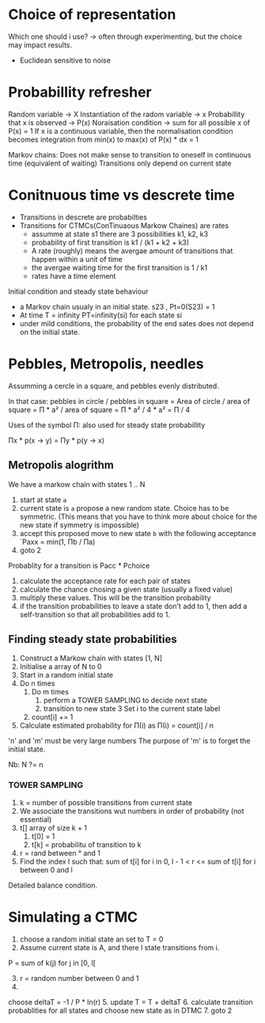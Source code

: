 # Choice of representation

Which one should i use?
-> often through experimenting, but the choice may impact results.

- Euclidean sensitive to noise

# Probabillity refresher

Random variable -> X
Instantiation of the radom variable -> x
Probabillity that x is observed -> P(x)
Noraisation condition -> sum for all possible x of P(x) = 1
If x is a continuous variable, then the normalisation condition becomes integration from min(x) to max(x) of P(x) * dx = 1

Markov chains:
Does not make sense to transition to oneself in continuous time (equivalent of waiting)
Transitions only depend on current state

# Conitnuous time vs descrete time

- Transitions in descrete are probabilties
- Transitions for CTMCs(ConTinuaous Markow Chaines) are rates
  - assumme at state s1 there are 3 possibilities k1, k2, k3
  - probability of first transition is k1 / (k1 + k2 + k3)
  - A rate (roughly) means the avergae amount of transitions that happen within a unit of time
  - the avergae waiting time for the first transition is 1 / k1
  - rates have a time element

Initial condition and steady state behaviour
- a Markov chain usualy in an initial state. s23 , Pt=0(S23) = 1
- At time T = infinity PT=infinity(si) for each state si
- under mild conditions, the probability of the end sates does not depend on the initial state.

# Pebbles, Metropolis, needles

Assumming a cercle in a square, and pebbles evenly distributed.

In that case:
pebbles in circle / pebbles in square
= Area of circle / area of square
= Π * a² / area of square
= Π * a² / 4 * a²
= Π / 4

Uses of the symbol Π: also used for steady state probabillity

Πx * p(x -> y) = Πy * p(y -> x)

## Metropolis alogrithm

We have a markow chain with states 1 .. N

1. start at state `a`
2. current state is `a` propose a new random state. Choice has to be symmetric. (This means that you have to think more about choice for the new state if symmetry is impossible)
3. accept this proposed move to new state `b` with the following acceptance `Paxx = min(1, Πb / Πa)
4. goto 2

Probablity for a transition is Pacc * Pchoice

1. calculate the acceptance rate for each pair of states
2. calculate the chance chosing a given state (usually a fixed value)
3. multiply  these values. This will be the transition probability
4. if the transition probabilities to leave a state don't add to 1, then add a self-transition so that all probabilities add to 1.

## Finding steady state probabilities

1. Construct a Markow chain with states [1, N] 
2. Initialise a array of N to 0
3. Start in a random initial state
4. Do n times
   1. Do m times
      1. perform a TOWER SAMPLING to decide next state
      2. transition to new state
      3 Set i to the current state label
   2. count[i] += 1
5. Calculate estimated probability for Π(i) as
Π(i) = count[i] / n

'n' and 'm' must be very large numbers
The purpose of 'm' is to forget the initial state.

Nb: N ?= n

### TOWER SAMPLING

1. k = number of possible transitions from current state
2. We associate the transitions wut numbers in order of probability (not essential)
3. t[] array of size k + 1
   1. t[0] = 1
   2. t[k] = probabilitu of transition to k
4. r = rand between ° and 1
5. Find the index l such that:
   sum of t[i] for i in 0, l - 1 < r <= sum of t[i] for i between 0 and l


Detailed balance condition.

# Simulating a CTMC

1. choose a random initial state an set to T = 0
2. Assume current state is A, and there l state transitions from i.

P = sum of k(j) for j in [0, l[

3. r = random number between 0 and 1
4.

choose  deltaT = -1 / P * ln(r)
5. update T = T + deltaT
6. calculate transition probablities for all states and choose new state as in DTMC
7. goto 2
